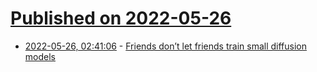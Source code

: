 # [Published on 2022-05-26](index.md)

* [2022-05-26, 02:41:06](https://news.ycombinator.com/item?id=31513714) - [Friends don’t let friends train small diffusion models](https://nonint.com/2022/05/04/friends-dont-let-friends-train-small-diffusion-models/)
